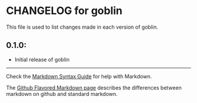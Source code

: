 # CHANGELOG for goblin

This file is used to list changes made in each version of goblin.

## 0.1.0:

* Initial release of goblin

- - -
Check the [Markdown Syntax Guide](http://daringfireball.net/projects/markdown/syntax) for help with Markdown.

The [Github Flavored Markdown page](http://github.github.com/github-flavored-markdown/) describes the differences between markdown on github and standard markdown.
